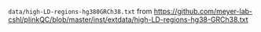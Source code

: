 `data/high-LD-regions-hg380GRCh38.txt` from https://github.com/meyer-lab-cshl/plinkQC/blob/master/inst/extdata/high-LD-regions-hg38-GRCh38.txt

